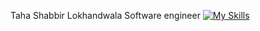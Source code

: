 Taha Shabbir Lokhandwala
Software engineer
[![My Skills](https://skillicons.dev/icons?i=js,html,css&perline=3)](https://skillicons.dev)
